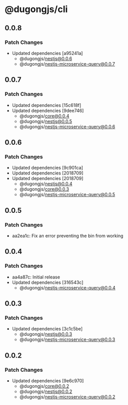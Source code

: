 # @dugongjs/cli

## 0.0.8

### Patch Changes

- Updated dependencies [a95241a]
    - @dugongjs/nestjs@0.0.6
    - @dugongjs/nestjs-microservice-query@0.0.7

## 0.0.7

### Patch Changes

- Updated dependencies [15c618f]
- Updated dependencies [9dee746]
    - @dugongjs/core@0.0.4
    - @dugongjs/nestjs@0.0.5
    - @dugongjs/nestjs-microservice-query@0.0.6

## 0.0.6

### Patch Changes

- Updated dependencies [9c901ca]
- Updated dependencies [2018709]
- Updated dependencies [2018709]
    - @dugongjs/nestjs@0.0.4
    - @dugongjs/core@0.0.3
    - @dugongjs/nestjs-microservice-query@0.0.5

## 0.0.5

### Patch Changes

- aa2ea1c: Fix an error preventing the bin from working

## 0.0.4

### Patch Changes

- aa4a87c: Initial release
- Updated dependencies [316543c]
    - @dugongjs/nestjs-microservice-query@0.0.4

## 0.0.3

### Patch Changes

- Updated dependencies [3c1c5be]
    - @dugongjs/nestjs@0.0.3
    - @dugongjs/nestjs-microservice-query@0.0.3

## 0.0.2

### Patch Changes

- Updated dependencies [9e6c970]
    - @dugongjs/core@0.0.2
    - @dugongjs/nestjs@0.0.2
    - @dugongjs/nestjs-microservice-query@0.0.2
